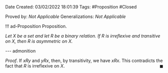 <br />
<br />

Date Created: 03/02/2022 18:01:39
Tags: #Proposition #Closed 

Proved by: _Not Applicable_
Generalizations: _Not Applicable_

!!! ad-Proposition Proposition.

_Let $X$ be a set and let $R$ be a binary relation. If $R$ is irreflexive and transitive on $X$, then $R$ is asymmetric on $X$._

--- admonition 

_Proof_. If $xRy$ and $yRx$, then, by transitivity, we have $xRx$. This contradicts the fact that $R$ is irreflexive on $X$.<span style="float:right;">$\blacksquare$</span>
